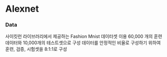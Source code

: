 # Alexnet

### Data
사이킷런 라이브러리에서 제공하는 Fashion Mnist 데이터셋 이용
60,000 개의 훈련 데이터와 10,000개의 테스트셋으로 구성
데이터를 안정적인 비율로 구성하기 위하여 훈련, 검증, 시험셋을 8:1:1로 구성
